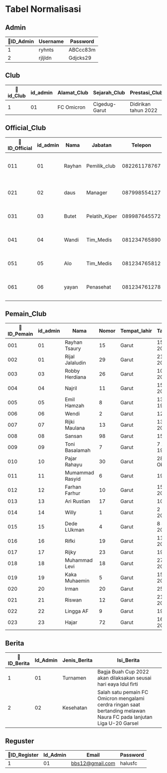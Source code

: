 
# Tabel Normalisasi

## Admin
|🔑ID_Admin|Username|Password|
|---|-------|------|
|1|ryhnts|ABCcc83m|
|2| rjljldn|Gdjcks29|

## Club
|🔑id_Club|id_admin|Alamat_Club|Sejarah_Club|Prestasi_Club|Media_Sosiasl_Club|
|---|-------|------|--|---|---|
|1|01|FC Omicron|Cigedug-Garut|Didirikan tahun 2022|Juara 2 Trofeo U-15|Ig : @fcomicron|


## Official_Club
|🔑ID_Official|id_admin|Nama|Jabatan|Telepon|TTL|Alamat|
|---|-------|------|--|---|---|---|
|011|01|Rayhan|Pemilik_club|082261178767|Garut, 15 Oktober 1998|Garut|
|021|02|daus|Manager|087998554127|Garut, 13 Januari 1996|Garut|
|031|03|Butet|Pelatih_Kiper|089987645572|Garut, 6 Maret 2000|Garut|
|041|04|Wandi|Tim_Medis|081234765890|Garut, 18 Agustus 1999|Garut|
|051|05|Alo|Tim_Medis|081234765812|Garut, 10 April 1987|Garut|
|061|06|yayan|Penasehat|081234761278|Garut, 14 Februari 1990|Garut|

## Pemain_Club
|🔑ID_Pemain|id_admin|Nama|Nomor|Tempat_lahir|Tanggal_Lahir|Alamat|Telepon|
|---|---|---|---|---|---|---|---|
|001|01|Rayhan Tsaury|15|Garut|15 Oktober 2002|Garut|082261183474|
|002|01|Rijal Jalaludin|29|Garut|21 November 2000|Garut|082261183471|
|003|03|Robby Herdiana|26|Garut|10 Agustus 2001|Garut|082261183472|
|004|04|Najril|11|Garut|15 Januari 2007|Garut|082261183473|
|005|05|Emil Hamzah|8|Garut|13 Maret 1998|Garut|082261183475|
|006|06|Wendi|2|Garut|12 april 2000|Garut|082261183476|
|007|07|Rijki Maulana|13|Garut|13 November 2000|Garut|082261183477|
|008|08|Sansan|98|Garut|15 Juni 1998|Garut|082261183478|
|009|09|Toni Basalamah|7|Garut|7 Agustus 1993|Garut|082261183479|
|010|10|Pajar Rahayu|30|Garut|28 Juli Oktober 2004|Garut|082261183410|
|011|11|Mumammad Rasyid|6|Garut|19 April 2005|Garut|082261183411|
|012|12|Farhan Farhur|10|Garut|15 Oktober 2005|Garut|082261183412|
|013|13|Ari Rustian|17|Garut|10 Mei 2004|Garut|082261183413|
|014|14|Willy|1|Garut|2 September 2008|Garut|082261183414|
|015|15|Dede LUkman|4|Garut|8 Januari 2003|Garut|082261183415|
|016|16|Rifki|19|Garut|11 Oktober 2006|Garut|082261183416|
|017|17|Rijky|23|Garut|19 Mei 2006|Garut|082261183417|
|018|18|Muhammad Levi|18|Garut|27 Oktober 2006|Garut|0822611834718|
|019|19|Kaka Muhaemin|5|Garut|15 Maret 2006|Garut|082261183419|
|020|20|Irman|20|Garut|25 Juni 2006|Garut|082261183420|
|021|21|Riswan|12|Garut|21 Oktober 2007|Garut|082261183421|
|022|22|Lingga AF|9|Garut|19 Juli 2002|Garut|082261183422|
|023|23|Hajar|72|Garut|16 Maret 2009|Garut|082261183424|

## Berita
|🔑ID_Berita|Id_Admin|Jenis_Berita|Isi_Berita|
|---|-------|------|----|
|1|01|Turnamen|Bagja Buah Cup 2022 akan dilaksakan seusai hari eaya Idul firti|
|2|02|Kesehatan|Salah satu pemain FC Omicron mengalami cerdra ringan saat bertanding melawan Naura FC pada lanjutan Liga U-20 Garsel|

## Reguster
|🔑ID_Register|Id_Admin|Email|Password|
|---|-------|------|----|
|1|01|bbs12@gmail.com|halusfc|

